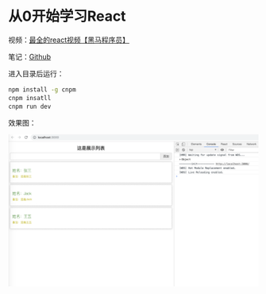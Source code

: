 # 从0开始学习React

视频：[最全的react视频【黑马程序员】](https://www.bilibili.com/video/av37668737)

笔记：[Github](https://github.com/harryleexyz/LearnReact/blob/master/base/README.md)

进入目录后运行：

```bash
npm install -g cnpm 
cnpm insatll
cnpm run dev
```

效果图：

![运行后效果图.png](运行后效果图.png)